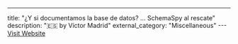 ---
title: "¿Y si documentamos la base de datos? ... SchemaSpy al rescate"
description: "🇪🇸  by Víctor Madrid"
external_category: "Miscellaneous"
---[Visit Website](https://www.enmilocalfunciona.io/y-si-documentamos-la-base-de-datos-schemaspy-al-rescate/)

